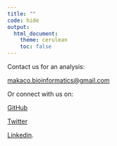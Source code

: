 ```yaml
---
title: ""
code: hide
output: 
  html_document:
    theme: cerulean
    toc: false
---
```

  
<link rel="stylesheet" href="styles.css" type="text/css">
  
Contact us for an analysis:



makaco.bioinformatics@gmail.com<br>

Or connect with us on:

[GitHub](https://github.com/makacom)

[Twitter]()

[Linkedin]().
